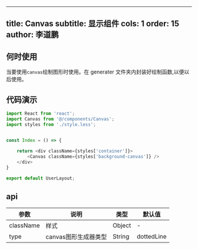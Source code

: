 
---
title: Canvas 
subtitle: 显示组件
cols: 1
order: 15
author: 李道鹏
---
 
## 何时使用
当要使用`canvas`绘制图形时使用。在 generater 文件夹内封装好绘制函数,以便以后使用。

## 代码演示

```js
import React from 'react';
import Canvas from '@/components/Canvas';
import styles from './style.less';


const Index = () => {
    
    return <div className={styles['container']}>
        <Canvas className={styles['background-canvas']} />
    </div>
}

export default UserLayout;

```

## api

| 参数  | 说明 | 类型 | 默认值 |
| ------        | ------ | ------ | ------ |
| className        | 样式 | Object | - |
| type | canvas图形生成器类型 | String | dottedLine |

